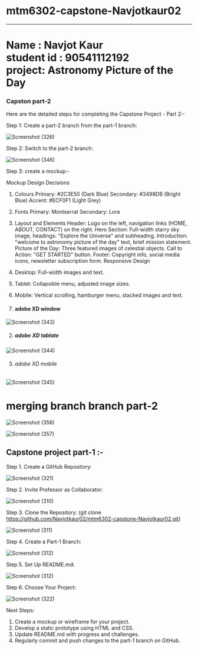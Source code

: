 # mtm6302-capstone-Navjotkaur02
 <hr><h1>Name : Navjot Kaur<br>student id : 90541112192<br>project: Astronomy Picture of the Day </h1> 

<h3> Capston part-2</h3>

Here are the detailed steps for completing the Capstone Project - Part 2:-

Step 1: Create a part-2 branch from the part-1 branch:

![Screenshot (326)](https://github.com/Navjotkaur02/mtm6302-capstone-Navjotkaur02/assets/134635232/5c3123dc-5d9d-4d5a-b913-3701e3d4c2b5)

Step 2: Switch to the part-2 branch:

![Screenshot (346)](https://github.com/Navjotkaur02/mtm6302-capstone-Navjotkaur02/assets/134635232/ea571a1f-8fe8-43f4-ba07-ce3d0f5662ea)

Step 3: create a mockup:-

Mockup Design Decisions

1. Colours
Primary: #2C3E50 (Dark Blue)
Secondary: #3498DB (Bright Blue)
Accent: #ECF0F1 (Light Grey)

2. Fonts
Primary: Montserrat
Secondary: Lora

3. Layout and Elements
Header: Logo on the left, navigation links (HOME, ABOUT, CONTACT) on the right.
Hero Section: Full-width starry sky image, headings: "Explore the Universe" and subheading.
Introduction: "welcome to astronomy picture of the day" text, brief mission statement.
Picture of the Day: Three featured images of celestial objects.
Call to Action: "GET STARTED" button.
Footer: Copyright info, social media icons, newsletter subscription form.
Responsive Design

4. Desktop: Full-width images and text.
5. Tablet: Collapsible menu, adjusted image sizes.
6. Mobile: Vertical scrolling, hamburger menu, stacked images and text.


1. <h4>adobe XD window</h4>

![Screenshot (343)](https://github.com/Navjotkaur02/mtm6302-capstone-Navjotkaur02/assets/134635232/c13d32a5-7021-4ce1-8970-2a451c94b297)

2. <h5>adobe XD tablate</h5>

![Screenshot (344)](https://github.com/Navjotkaur02/mtm6302-capstone-Navjotkaur02/assets/134635232/4b059221-5c7a-4145-b9d8-587c3265fa11)

3. <h6> adobe XD mobile </h6>

![Screenshot (345)](https://github.com/Navjotkaur02/mtm6302-capstone-Navjotkaur02/assets/134635232/41389853-10c6-4be6-8999-52a5903921ae)


<h1> merging branch branch part-2</h1>

![Screenshot (356)](https://github.com/Navjotkaur02/mtm6302-capstone-Navjotkaur02/assets/134635232/da351ed4-f7f8-4fc5-92e9-ce35f801770d)

![Screenshot (357)](https://github.com/Navjotkaur02/mtm6302-capstone-Navjotkaur02/assets/134635232/b80b0ec0-1c67-408c-b0ee-71a49e732f1b)


<h2>Capstone project part-1 :-</h2>

 Step 1. Create a GitHub Repository:
 
![Screenshot (321)](https://github.com/Navjotkaur02/mtm6302-capstone-Navjotkaur02/assets/134635232/45e7f8d3-c152-4e2d-9269-e44e34e047b3)

 Step 2. Invite Professor as Collaborator:
 
![Screenshot (310)](https://github.com/Navjotkaur02/mtm6302-capstone-Navjotkaur02/assets/134635232/58157639-63c6-407a-80b0-be9bef6d8542)

  Step 3. Clone the Repository: 
  (git clone https://github.com/Navjotkaur02/mtm6302-capstone-Navjotkaur02.git)

![Screenshot (311)](https://github.com/Navjotkaur02/mtm6302-capstone-Navjotkaur02/assets/134635232/69b718f6-fd9b-45a9-9e90-9d111fa3e65d)

 
 Step 4. Create a Part-1 Branch:
 
![Screenshot (312)](https://github.com/Navjotkaur02/mtm6302-capstone-Navjotkaur02/assets/134635232/1ef6cfdf-cd70-4790-83e3-016b23cc1320)

 
 Step 5. Set Up README.md:
 
![Screenshot (312)](https://github.com/Navjotkaur02/mtm6302-capstone-Navjotkaur02/assets/134635232/0401d3d7-f118-41f3-b1e0-d3eac877a498)

 
 Step 6. Choose Your Project:
 
 ![Screenshot (322)](https://github.com/Navjotkaur02/mtm6302-capstone-Navjotkaur02/assets/134635232/407776eb-7ce8-4b90-892f-46fd69b483a5)

 Next Steps:
 1. Create a mockup or wireframe for your project.
 2. Develop a static prototype using HTML and CSS.
 3. Update README.md with progress and challenges.
 4. Regularly commit and push changes to the part-1 branch on GitHub.






